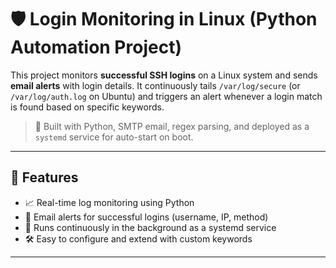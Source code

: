 # 🛡️ Login Monitoring in Linux (Python Automation Project)

This project monitors **successful SSH logins** on a Linux system and sends **email alerts** with login details. It continuously tails `/var/log/secure` (or `/var/log/auth.log` on Ubuntu) and triggers an alert whenever a login match is found based on specific keywords.

> 🚀 Built with Python, SMTP email, regex parsing, and deployed as a `systemd` service for auto-start on boot.

---

## 🔧 Features

- 📈 Real-time log monitoring using Python
- 📨 Email alerts for successful logins (username, IP, method)
- 🔁 Runs continuously in the background as a systemd service
- 🛠️ Easy to configure and extend with custom keywords

---

